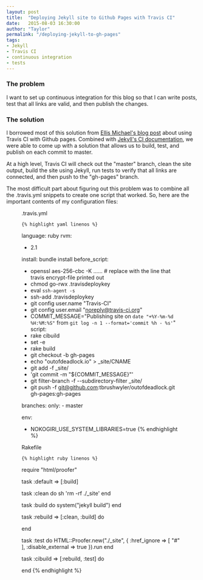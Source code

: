 ```yaml
---
layout: post
title:  "Deploying Jekyll site to Github Pages with Travis CI"
date:   2015-08-03 16:30:00
author: "Taylor"
permalink: "/deploying-jekyll-to-gh-pages"
tags:
- Jekyll
- Travis CI
- continuous integration
- tests
---
```


### The problem

I want to set up continuous integration for this blog so that I can write posts, test that all links are valid, and then publish the changes.

### The solution

I borrowed most of this solution from [Ellis Michael's blog post](http://ellismichael.com/technical/2015/06/12/using-travis-ci-with-github-pages/) about using Travis CI with Github pages. Combined with [Jekyll's CI documentation](http://jekyllrb.com/docs/continuous-integration/), we were able to come up with a solution that allows us to build, test, and publish on each commit to master.

At a high level, Travis CI will check out the "master" branch, clean the site output, build the site using Jekyll, run tests to verify that all links are connected, and then push to the "gh-pages" branch.

The most difficult part about figuring out this problem was to combine all the .travis.yml snippets to create one script that worked. So, here are the important contents of my configuration files:

<figure>
	<figcaption>.travis.yml</figcaption>

	{% highlight yaml linenos %}
language: ruby
rvm:
- 2.1

install: bundle install
before_script:
- openssl aes-256-cbc -K ...... # replace with the line that travis encrypt-file printed out
- chmod go-rwx .travisdeploykey
- eval `ssh-agent -s`
- ssh-add .travisdeploykey
- git config user.name "Travis-CI"
- git config user.email "noreply@travis-ci.org"
- COMMIT_MESSAGE="Publishing site on `date "+%Y-%m-%d %H:%M:%S"` from `git log -n 1 --format='commit %h - %s'`"
script: 
- rake cibuild
- set -e
- rake build
- git checkout -b gh-pages
- echo "outofdeadlock.io" > _site/CNAME
- git add -f _site/
- 'git commit -m "${COMMIT_MESSAGE}"'
- git filter-branch -f --subdirectory-filter _site/
- git push -f git@github.com:tbrushwyler/outofdeadlock.git gh-pages:gh-pages

branches:
  only:
    - master

env:
- NOKOGIRI_USE_SYSTEM_LIBRARIES=true
	{% endhighlight %}
</figure>

<figure>
	<figcaption>Rakefile</figcaption>

	{% highlight ruby linenos %}

require "html/proofer"

task :default => [:build]

task :clean do
	sh 'rm -rf ./_site'
end

task :build do
	system("jekyll build")
end

task :rebuild => [:clean, :build] do

end

task :test do
	HTML::Proofer.new("./_site", {
		:href_ignore => [
			"#"
		],
		:disable_external => true
	}).run
end

task :cibuild => [:rebuild, :test] do
	
end
	{% endhighlight %}
</figure>